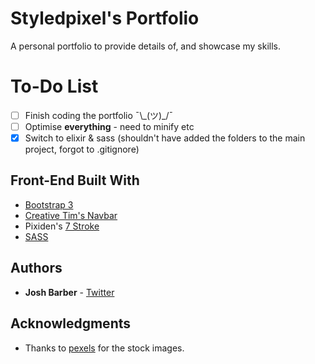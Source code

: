 # Styledpixel's Portfolio

A personal portfolio to provide details of, and showcase my skills.

# To-Do List

* [ ] Finish coding the portfolio ¯\\\_(ツ)_/¯
* [ ] Optimise **everything** - need to minify etc
* [x] Switch to elixir & sass (shouldn't have added the folders to the main project, forgot to .gitignore)

## Front-End Built With

* [Bootstrap 3](http://getbootstrap.com/)
* [Creative Tim's Navbar](http://www.creative-tim.com/product/navbar-with-icons)
* Pixiden's [7 Stroke](http://themes-pixeden.com/font-demos/7-stroke/)
* [SASS](http://sass-lang.com/)

## Authors

* **Josh Barber** - [Twitter](https://twitter.com/styledpixel)

## Acknowledgments

* Thanks to [pexels](https://www.pexels.com/) for the stock images.
